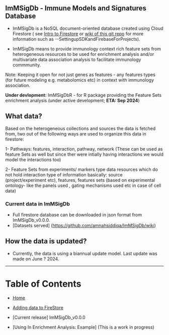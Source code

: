 ## ImMSigDb - Immune Models and Signatures Database 

- ImMSigDb  is a NoSQL document-oriented database created using Cloud Firestore ( see [Intro to Firestore](https://firebase.google.com/docs/firestore) or [wiki of this git repo](https://github.com/amnahsiddiqa/GCPFirebase_ImmuneData/wiki) for more information such as --SettingupSDKandFirebaseForProjects).

- ImMSigDb means to provide immunology context rich feature sets from heterogeneous resources to be used for enrichment analysis and/or multivariate data association analysis to facilitate immunology commmunity. 

Note: Keeping it open for not just genes as features - any features types (for future modeling e.g. metabolomics etc) in context with immunology association. 

**Under devlopment:**
ImMSigDbR - for R package providing the Feature Sets enrichment analysis (under active development; **ETA: Sep 2024**)


## What data?

Based on the heterogeneous collections and sources the data is fetched from, two out of the following ways are used to organize this data in firestore:

1- Pathways: features, interaction, pathway, network (These can be used as feature Sets as well but since ther were intially having interactions we would model the interactions too)

2- Feature Sets from experiments/ markers type data resources which do not hold interaction type of information basically: source (project/experiment etc), features, features sets (based on experimental ontology- like the panels used , gating mechanisms used etc in case of cell data) 

### Current data in ImMSigDb
- Full firestore database can be downloaded in json format from ImMSigDb_v0.0.0.
- [Datasets served] (https://github.com/amnahsiddiqa/ImMSigDb/wiki)

## How the data is updated?
- Currently, the data is using a biannual update model. Last update was made on June ? 2024.  


***
# Table of Contents
* [Home](https://github.com/amnahsiddiqa/GCPFirebase_ImmuneData/wiki)

* [Adding data to FireStore](https://github.com/amnahsiddiqa/ImmFeSdb/wiki/Adding-data-to-Firestore)

* [Current release] ImMSigDb_v0.0.0

* [Using In Enrichment Analysis: Example] (This is a work in progress)

